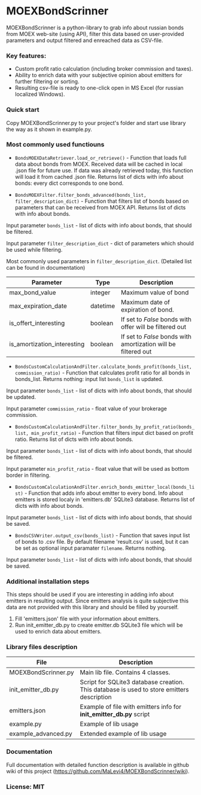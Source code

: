 # MOEXBondScrinner

MOEXBondScrinner is a python-library to grab info about russian bonds from MOEX web-site (using API), filter this data based on user-provided parameters and output filtered and enreached data as CSV-file.

### Key features:
  - Custom profit ratio calculation (including broker commission and taxes).
  - Ability to enrich data with your subjective opinion about emitters for further filtering or sorting.
  - Resulting csv-file is ready to one-click open in MS Excel (for russian localized Windows).

### Quick start
Copy MOEXBondScrinner.py to your project's folder and start use library the way as it shown in example.py.

### Most commonly used functiouns
- `BondsMOEXDataRetriever.load_or_retrieve()` - Function that loads full data about bonds from MOEX. Received data will be cached in local .json file for future use. If data was already retrieved today, this function will load it from cached .json file. Returns list of dicts with info about bonds: every dict corresponds to one bond.

- `BondsMOEXFilter.filter_bonds_advanced(bonds_list, filter_description_dict)` - Function that filters list of bonds based on parameters that can be received from MOEX API. Returns list of dicts with info about bonds.

Input parameter `bonds_list` - list of dicts with info about bonds, that should be filtered.

Input parameter `filter_description_dict` - dict of parameters which should be used while filtering.

Most commonly used parameters in `filter_description_dict`. (Detailed list can be found in documentation)

| Parameter | Type | Description |
| ------ | ------ | ------ |
| max_bond_value | integer | Maximum value of bond |
| max_expiration_date | datetime | Maximum date of expiration of bond.  |
| is_offert_interesting | boolean | If set to *False* bonds with offer will be filtered out |
| is_amortization_interesting | boolean | If set to *False* bonds with amortization will be filtered out |
- `BondsCustomCalculationAndFilter.calculate_bonds_profit(bonds_list, commission_ratio)` - Function that calculates profit ratio for all bonds in bonds_list. Returns nothing: input list `bonds_list` is updated.

Input parameter `bonds_list` - list of dicts with info about bonds, that should be updated.

Input parameter `commission_ratio` - float value of your brokerage commission.

- `BondsCustomCalculationAndFilter.filter_bonds_by_profit_ratio(bonds_list, min_profit_ratio)` - Function that filters input dict based on profit ratio. Returns list of dicts with info about bonds.

Input parameter `bonds_list` - list of dicts with info about bonds, that should be filtered.

Input parameter `min_profit_ratio` - float value that will be used as bottom border in filtering.
- `BondsCustomCalculationAndFilter.enrich_bonds_emitter_local(bonds_list)` - Function that adds info about emitter to every bond. Info about emitters is stored localy in 'emitters.db' SQLite3 database. Returns list of dicts with info about bonds.

Input parameter `bonds_list` - list of dicts with info about bonds, that should be saved.
- `BondsCSVWriter.output_csv(bonds_list)` - Function that saves input list of bonds to .csv file. By default filename 'result.csv' is used, but it can be set as optional input paramater `filename`. Returns nothing.

Input parameter `bonds_list` - list of dicts with info about bonds, that should be saved.
### Additional installation steps
This steps should be used if you are interesting in adding info about emitters in resulting output. Since emitters analysis is quite subjective this data are not provided with this library and should be filled by yourself.
1. Fill 'emitters.json' file with your information about emitters.
2. Run init_emitter_db.py to create emitter.db SQLite3 file which will be used to enrich data about emitters.

### Library files description
| File | Description |
| ------ | ------ |
| MOEXBondScrinner.py | Main lib file. Contains 4 classes. |
| init_emitter_db.py | Script for SQLite3 database creation. This database is used to store emitters description |
| emitters.json | Example of file with emitters info for **init_emitter_db.py** script |
| example.py | Example of lib usage |
| example_advanced.py | Extended example of lib usage |

### Documentation
Full documentation with detailed function description is available in github wiki of this project (https://github.com/MaLevi4/MOEXBondScrinner/wiki).
### License: MIT